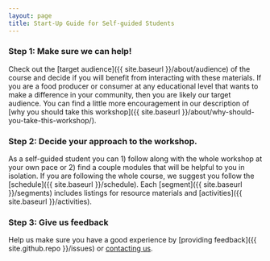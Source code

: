 ```yaml
---
layout: page
title: Start-Up Guide for Self-guided Students
---
```


### Step 1: Make sure we can help!

Check out the [target audience]({{ site.baseurl }}/about/audience) of the course 
and decide if you will benefit from interacting with these materials. If you are 
a food producer or consumer at any educational level that wants to make a 
difference in your community, then you are likely our target audience. You can find a little more encouragement in our description of [why you should take this workshop]({{ site.baseurl }}/about/why-should-you-take-this-workshop/).

### Step 2: Decide your approach to the workshop.

As a self-guided student you can 1) follow along with the whole workshop at your own pace or 2) find a couple modules that will be helpful to you in isolation. 
If you are following the whole course, we suggest you follow the [schedule]({{ site.baseurl }}/schedule). Each [segment]({{ site.baseurl }}/segments) includes listings for resource materials and [activities]({{ site.baseurl }}/activities). 

### Step 3: Give us feedback

Help us make sure you have a good experience by [providing feedback]({{ site.github.repo }}/issues) or [contacting us](mailto:brymz@ufl.edu).
